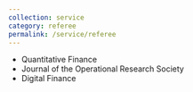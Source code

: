 ```yaml
---
collection: service
category: referee
permalink: /service/referee
---
```


<ul>
  <li>Quantitative Finance</li>
  <li>Journal of the Operational Research Society</li>
  <li>Digital Finance</li>
</ul>
